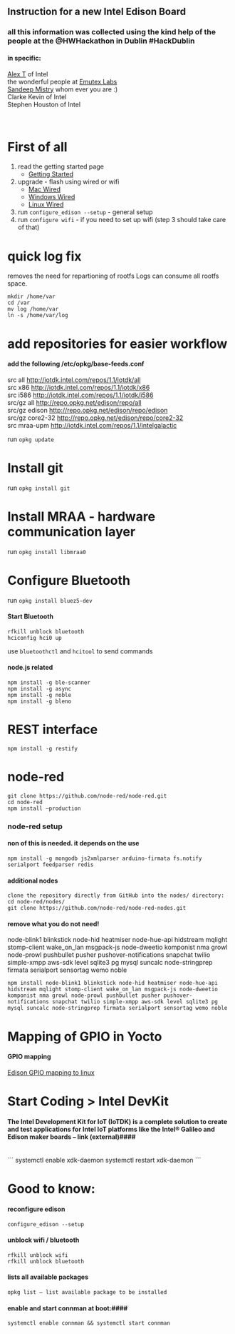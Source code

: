 Instruction for a new Intel Edison Board
-----
### all this information was collected using the kind help of the people at the @HWHackathon in Dublin #HackDublin ###
#### in specific: ####
[Alex T](alextgalileo.altervista.org) of Intel <br>
the wonderful people at [Emutex Labs](http://www.emutexlabs.com/project)<br>
[Sandeep Mistry](https://github.com/sandeepmistry) whom ever you are :) <br>
Clarke Kevin of Intel <br>
Stephen Houston of Intel<br>

<br>

First of all
=====
1. read the getting started page 
    + [Getting Started](https://communities.intel.com/docs/DOC-23147)
2. upgrade - flash using wired or wifi
    + [Mac Wired](https://communities.intel.com/docs/DOC-23193)
    + [Windows Wired](https://communities.intel.com/docs/DOC-23192)
    + [Linux Wired](https://communities.intel.com/docs/DOC-23200)
3. run `configure_edison --setup` - general setup
4. run `configure wifi` - if you need to set up wifi (step 3 should take care of that)


quick log fix
=====
removes the need for repartioning of rootfs
Logs can consume all rootfs space.

```
mkdir /home/var
cd /var
mv log /home/var
ln -s /home/var/log
```

add repositories for easier workflow
=====

#### add the following /etc/opkg/base-feeds.conf ####

src all     http://iotdk.intel.com/repos/1.1/iotdk/all<br>
src x86 http://iotdk.intel.com/repos/1.1/iotdk/x86<br>
src i586    http://iotdk.intel.com/repos/1.1/iotdk/i586<br>
src/gz all http://repo.opkg.net/edison/repo/all<br>
src/gz edison http://repo.opkg.net/edison/repo/edison<br>
src/gz core2-32 http://repo.opkg.net/edison/repo/core2-32<br>
src mraa-upm http://iotdk.intel.com/repos/1.1/intelgalactic<br>

run `opkg update`

Install git
=====
run `opkg install git`

Install MRAA - hardware communication layer
=====
run `opkg install libmraa0`


Configure Bluetooth
=====
run `opkg install bluez5-dev`

#### Start Bluetooth ####
```
rfkill unblock bluetooth
hciconfig hci0 up
```
use `bluetoothctl` and `hcitool` to send commands


#### node.js related ####
```
npm install -g ble-scanner
npm install -g async
npm install -g noble
npm install -g bleno
```

REST interface
=====
`npm install -g restify`


node-red
=====
```
git clone https://github.com/node-red/node-red.git
cd node-red
npm install –production
```

### node-red setup ###

#### non of this is needed. it depends on the use ####
`npm install -g mongodb js2xmlparser arduino-firmata fs.notify serialport feedparser redis`

#### additional nodes ####
```
clone the repository directly from GitHub into the nodes/ directory:
cd node-red/nodes/
git clone https://github.com/node-red/node-red-nodes.git
```

#### remove what you do not need! ####

node-blink1 blinkstick node-hid heatmiser node-hue-api hidstream mqlight stomp-client wake_on_lan msgpack-js node-dweetio komponist nma growl node-prowl pushbullet pusher pushover-notifications snapchat twilio simple-xmpp aws-sdk level sqlite3 pg mysql suncalc node-stringprep firmata serialport sensortag wemo noble

```
npm install node-blink1 blinkstick node-hid heatmiser node-hue-api hidstream mqlight stomp-client wake_on_lan msgpack-js node-dweetio komponist nma growl node-prowl pushbullet pusher pushover-notifications snapchat twilio simple-xmpp aws-sdk level sqlite3 pg mysql suncalc node-stringprep firmata serialport sensortag wemo noble
```


Mapping of GPIO in Yocto
=====
#### GPIO mapping ####
[Edison GPIO mapping to linux](http://www.emutexlabs.com/project/215-intel-edison-gpio-pin-multiplexing-guide)


Start Coding > Intel DevKit
=====

#### The Intel Development Kit for IoT (IoTDK) is a complete solution to create and test applications for Intel IoT platforms like the Intel® Galileo and Edison maker boards – link (external)####
<br>
```
systemctl enable xdk-daemon
systemctl restart xdk-daemon
```

Good to know:
=====
#### reconfigure edison ####
`configure_edison --setup`

#### unblock wifi / bluetooth ####
```
rfkill unblock wifi
rfkill unblock bluetooth
```
#### lists all available packages ####
`opkg list – list available package to be installed`

#### enable and start connman at boot:####
`systemctl enable connman && systemctl start connman`





